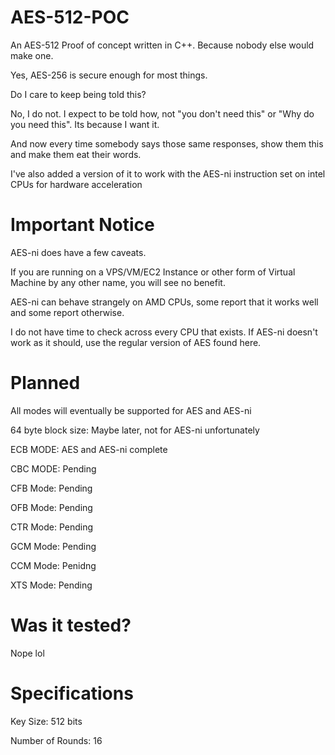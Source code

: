 # AES-512-POC
An AES-512 Proof of concept written in C++. Because nobody else would make one.

Yes, AES-256 is secure enough for most things.

Do I care to keep being told this?

No, I do not. I expect to be told how, not "you don't need this" or "Why do you need this". Its because I want it.

And now every time somebody says those same responses, show them this and make them eat their words.

I've also added a version of it to work with the AES-ni instruction set on intel CPUs for hardware acceleration

# Important Notice

AES-ni does have a few caveats.

If you are running on a VPS/VM/EC2 Instance or other form of Virtual Machine by any other name, you will see no benefit.

AES-ni can behave strangely on AMD CPUs, some report that it works well and some report otherwise.

I do not have time to check across every CPU that exists. If AES-ni doesn't work as it should, use the regular version of AES found here.

# Planned

All modes will eventually be supported for AES and AES-ni

64 byte block size: Maybe later, not for AES-ni unfortunately

ECB MODE: AES and AES-ni complete

CBC MODE: Pending

CFB Mode: Pending

OFB Mode: Pending

CTR Mode: Pending

GCM Mode: Pending

CCM Mode: Penidng

XTS Mode: Pending

# Was it tested?

Nope lol

# Specifications

Key Size: 512 bits

Number of Rounds: 16
